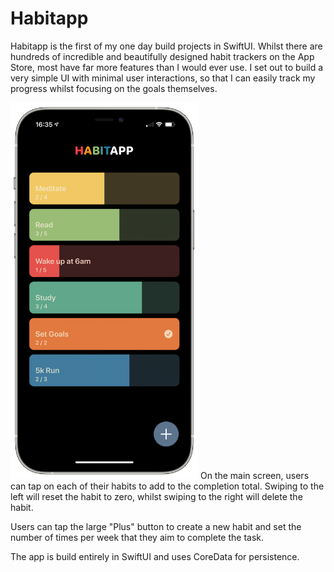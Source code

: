 # Habitapp

Habitapp is the first of my one day build projects in SwiftUI. Whilst there are hundreds of incredible and beautifully designed habit trackers on the App Store, most have far more features than I would ever use. I set out to build a very simple UI with minimal user interactions, so that I can easily track my progress whilst focusing on the goals themselves. 

<img src="MainScreen.png" width="300">
On the main screen, users can tap on each of their habits to add to the completion total. 
Swiping to the left will reset the habit to zero, whilst swiping to the right will delete the habit.

Users can tap the large "Plus" button to create a new habit and set the number of times per week that they aim to complete the task.

The app is build entirely in SwiftUI and uses CoreData for persistence.
